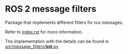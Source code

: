 # ROS 2 message filters
Package that implements different filters for ros messages.

Refer to [index.rst](doc/index.rst) for more information.

The implementation with the details can be found in [src/message_filters/__init__.py](src/message_filters/__init__.py)
